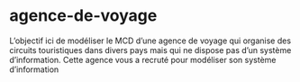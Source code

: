 # agence-de-voyage
L’objectif ici de modéliser le MCD d’une agence de voyage qui organise des circuits touristiques dans divers pays mais qui ne dispose pas d’un système d’information. Cette agence vous a recruté pour modéliser son système d’information
